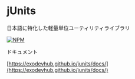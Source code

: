 # jUnits

日本語に特化した軽量単位ユーティリティライブラリ

[![NPM](https://img.shields.io/npm/v/junits.svg)](https://www.npmjs.com/package/junits)

ドキュメント

[https://exodevhub.github.io/junits/docs/](https://exodevhub.github.io/junits/docs/)
